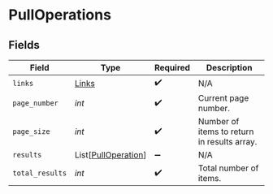 # PullOperations


## Fields

| Field                                                       | Type                                                        | Required                                                    | Description                                                 |
| ----------------------------------------------------------- | ----------------------------------------------------------- | ----------------------------------------------------------- | ----------------------------------------------------------- |
| `links`                                                     | [Links](../../models/shared/links.md)                       | :heavy_check_mark:                                          | N/A                                                         |
| `page_number`                                               | *int*                                                       | :heavy_check_mark:                                          | Current page number.                                        |
| `page_size`                                                 | *int*                                                       | :heavy_check_mark:                                          | Number of items to return in results array.                 |
| `results`                                                   | List[[PullOperation](../../models/shared/pulloperation.md)] | :heavy_minus_sign:                                          | N/A                                                         |
| `total_results`                                             | *int*                                                       | :heavy_check_mark:                                          | Total number of items.                                      |